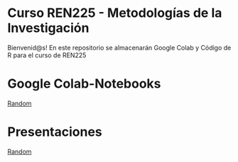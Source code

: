 # Curso REN225 - Metodologías de la Investigación
Bienvenid@s! 
En este repositorio se almacenarán Google Colab y Código de R para el curso de REN225

# Google Colab-Notebooks
[Random](https://github.com/Saryace/material-REN2525/blob/main/random_ren225.ipynb)

# Presentaciones
[Random]()
